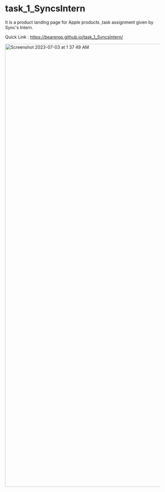 # task_1_SyncsIntern
It is a product landing page for Apple products ,task assignment given by Sync's Intern.


Quick Link : https://bearerop.github.io/task_1_SyncsIntern/


<img width="1439" alt="Screenshot 2023-07-03 at 1 37 49 AM" src="https://github.com/BearerOP/task_1_SyncsIntern/assets/96431371/e78ba986-14e3-4a9a-9fbf-fbf24419cff6">
